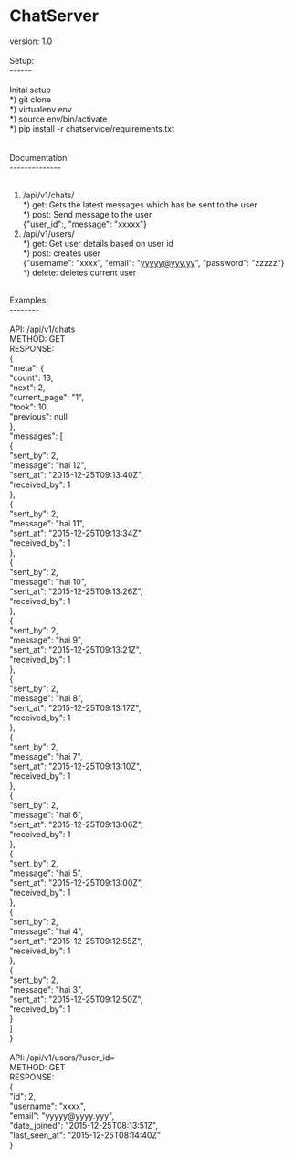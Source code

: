 # ChatServer<br/>
version: 1.0<br/>
<br/>
Setup:<br/>
------<br/>
<br/>
Inital setup<br/>
   *) git clone <path><br/>
   *) virtualenv env<br/>
   *) source env/bin/activate<br/>
   *) pip install -r chatservice/requirements.txt<br/>
<br/>
<br/>
Documentation:<br/>
--------------<br/>
<br/>
1. /api/v1/chats/<br/>
   *) get: Gets the latest messages which has be sent to the user<br/>
   *) post: Send message to the user<br/>
   		{"user_id":<number>, "message": "xxxxx"}<br/>
2. /api/v1/users/<br/>
   *) get: Get user details based on user id<br/>
   *) post: creates user <br/>
        {"username": "xxxx", "email": "yyyyy@yyy.yy", "password": "zzzzz"}<br/>
   *) delete: deletes current user<br/>
<br/>
Examples:<br/>
--------<br/>
<br/>
API: /api/v1/chats<br/>
METHOD: GET<br/>
RESPONSE: <br/>
	{<br/>
	  "meta": {<br/>
	    "count": 13,<br/>
	    "next": 2,<br/>
	    "current_page": "1",<br/>
	    "took": 10,<br/>
	    "previous": null<br/>
	  },<br/>
	  "messages": [<br/>
	    {<br/>
	      "sent_by": 2,<br/>
	      "message": "hai 12",<br/>
	      "sent_at": "2015-12-25T09:13:40Z",<br/>
	      "received_by": 1<br/>
	    },<br/>
	    {<br/>
	      "sent_by": 2,<br/>
	      "message": "hai 11",<br/>
	      "sent_at": "2015-12-25T09:13:34Z",<br/>
	      "received_by": 1<br/>
	    },<br/>
	    {<br/>
	      "sent_by": 2,<br/>
	      "message": "hai 10",<br/>
	      "sent_at": "2015-12-25T09:13:26Z",<br/>
	      "received_by": 1<br/>
	    },<br/>
	    {<br/>
	      "sent_by": 2,<br/>
	      "message": "hai 9",<br/>
	      "sent_at": "2015-12-25T09:13:21Z",<br/>
	      "received_by": 1<br/>
	    },<br/>
	    {<br/>
	      "sent_by": 2,<br/>
	      "message": "hai 8",<br/>
	      "sent_at": "2015-12-25T09:13:17Z",<br/>
	      "received_by": 1<br/>
	    },<br/>
	    {<br/>
	      "sent_by": 2,<br/>
	      "message": "hai 7",<br/>
	      "sent_at": "2015-12-25T09:13:10Z",<br/>
	      "received_by": 1<br/>
	    },<br/>
	    {<br/>
	      "sent_by": 2,<br/>
	      "message": "hai 6",<br/>
	      "sent_at": "2015-12-25T09:13:06Z",<br/>
	      "received_by": 1<br/>
	    },<br/>
	    {<br/>
	      "sent_by": 2,<br/>
	      "message": "hai 5",<br/>
	      "sent_at": "2015-12-25T09:13:00Z",<br/>
	      "received_by": 1<br/>
	    },<br/>
	    {<br/>
	      "sent_by": 2,<br/>
	      "message": "hai 4",<br/>
	      "sent_at": "2015-12-25T09:12:55Z",<br/>
	      "received_by": 1<br/>
	    },<br/>
	    {<br/>
	      "sent_by": 2,<br/>
	      "message": "hai 3",<br/>
	      "sent_at": "2015-12-25T09:12:50Z",<br/>
	      "received_by": 1<br/>
	    }<br/>
	  ]<br/>
	}<br/>
<br/>
API: /api/v1/users/?user_id=<id><br/>
METHOD: GET<br/>
RESPONSE: <br/>
	{<br/>
	  "id": 2,<br/>
	  "username": "xxxx",<br/>
	  "email": "yyyyy@yyyy.yyy",<br/>
	  "date_joined": "2015-12-25T08:13:51Z",<br/>
	  "last_seen_at": "2015-12-25T08:14:40Z"<br/>
	}<br/>
